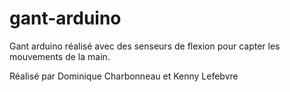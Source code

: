 gant-arduino
============

Gant arduino réalisé avec des senseurs de flexion pour capter les mouvements de la main.

Réalisé par Dominique Charbonneau et Kenny Lefebvre
